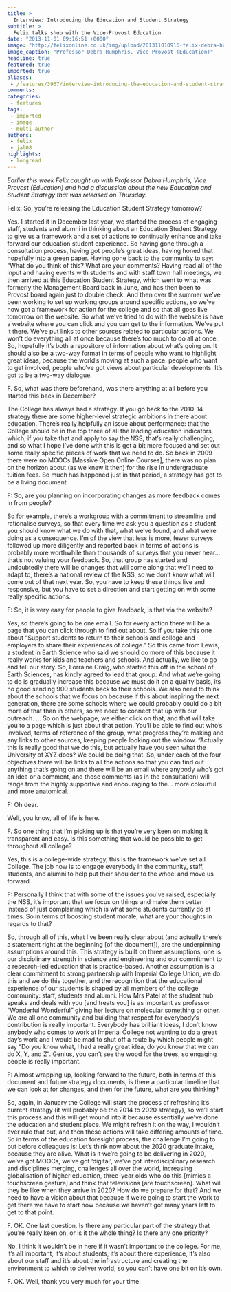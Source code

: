 ```yaml
---
title: >
  Interview: Introducing the Education and Student Strategy
subtitle: >
  Felix talks shop with the Vice-Provost Education
date: "2013-11-01 09:16:51 +0000"
image: "http://felixonline.co.uk/img/upload/201311010916-felix-debra-humphris.jpg"
image_caption: "Professor Debra Humphris, Vice Provost (Education)"
headline: true
featured: true
imported: true
aliases:
 - /features/3967/interview-introducing-the-education-and-student-strategy
comments:
categories:
 - features
tags:
 - imported
 - image
 - multi-author
authors:
 - felix
 - jal08
highlights:
 - longread
---
```


_Earlier this week Felix caught up with Professor Debra Humphris, Vice Provost (Education) and had a discussion about the new Education and Student Strategy that was released on Thursday._

Felix: So, you’re releasing the Education Student Strategy tomorrow?

Yes. I started it in December last year, we started the process of engaging staff, students and alumni in thinking about an Education Student Strategy to give us a framework and a set of actions to continually enhance and take forward our education student experience. So having gone through a consultation process, having got people’s great ideas, having honed that hopefully into a green paper. Having gone back to the community to say: “What do you think of this? What are your comments? Having read all of the input and having events with students and with staff town hall meetings, we then arrived at this Education Student Strategy, which went to what was formerly the Management Board back in June, and has then been to Provost board again just to double check. And then over the summer we’ve been working to set up working groups around specific actions, so we’ve now got a framework for action for the college and so that all goes live tomorrow on the website.
 So what we’ve tried to do with the website is have a website where you can click and you can get to the information. We’ve put it there. We’ve put links to other sources related to particular actions. We won’t do everything all at once because there’s too much to do all at once. So, hopefully it’s both a repository of information about what’s going on. It should also be a two-way format in terms of people who want to highlight great ideas, because the world’s moving at such a pace: people who want to get involved, people who’ve got views about particular developments. It’s got to be a two-way dialogue.

F. So, what was there beforehand, was there anything at all before you started this back in December?

The College has always had a strategy. If you go back to the 2010-14 strategy there are some higher-level strategic ambitions in there about education. There’s really helpfully an issue about performance: that the College should be in the top three of all the leading education indicators, which, if you take that and apply to say the NSS, that’s really challenging, and so what I hope I’ve done with this is get a bit more focused and set out some really specific pieces of work that we need to do. So back in 2009 there were no MOOCs [Massive Open Online Courses], there was no plan on the horizon about (as we knew it then) for the rise in undergraduate tuition fees. So much has happened just in that period, a strategy has got to be a living document.

F: So, are you planning on incorporating changes as more feedback comes in from people?

So for example, there’s a workgroup with a commitment to streamline and rationalise surveys, so that every time we ask you a question as a student you should know what we do with that, what we’ve found, and what we’re doing as a consequence. I’m of the view that less is more, fewer surveys followed up more diligently and reported back in terms of actions is probably more worthwhile than thousands of surveys that you never hear… that’s not valuing your feedback. So, that group has started and undoubtedly there will be changes that will come along that we’ll need to adapt to, there’s a national review of the NSS, so we don’t know what will come out of that next year. So, you have to keep these things live and responsive, but you have to set a direction and start getting on with some really specific actions.

F: So, it is very easy for people to give feedback, is that via the website?

Yes, so there’s going to be one email. So for every action there will be a page that you can click through to find out about.
 So if you take this one about “Support students to return to their schools and college and employers to share their experiences of college.” So this came from Lewis, a student in Earth Science who said we should do more of this because it really works for kids and teachers and schools. And actually, we like to go and tell our story. So, Lorraine Craig, who started this off in the school of Earth Sciences, has kindly agreed to lead that group. And what we’re going to do is gradually increase this because we must do it on a quality basis, its no good sending 900 students back to their schools. We also need to think about the schools that we focus on because if this about inspiring the next generation, there are some schools where we could probably could do a bit more of that than in others, so we need to connect that up with our outreach. … So on the webpage, we either click on that, and that will take you to a page which is just about that action. You’ll be able to find out who’s involved, terms of reference of the group, what progress they’re making and any links to other sources, keeping people looking out the window. “Actually this is really good that we do this, but actually have you seen what the University of XYZ does? We could be doing that. So, under each of the four objectives there will be links to all the actions so that you can find out anything that’s going on and there will be an email where anybody who’s got an idea or a comment, and those comments (as in the consultation) will range from the highly supportive and encouraging to the… more colourful and more anatomical.

F: Oh dear.

Well, you know, all of life is here.

F. So one thing that I’m picking up is that you’re very keen on making it transparent and easy. Is this something that would be possible to get throughout all college?

Yes, this is a college-wide strategy, this is the framework we’ve set all College. The job now is to engage everybody in the community, staff, students, and alumni to help put their shoulder to the wheel and move us forward.

F: Personally I think that with some of the issues you’ve raised, especially the NSS, it’s important that we focus on things and make them better instead of just complaining which is what some students currently do at times. So in terms of boosting student morale, what are your thoughts in regards to that?

So, through all of this, what I’ve been really clear about (and actually there’s a statement right at the beginning [of the document]), are the underpinning assumptions around this. This strategy is built on three assumptions, one is our disciplinary strength in science and engineering and our commitment to a research-led education that is practice-based. Another assumption is a clear commitment to strong partnership with Imperial College Union, we do this and we do this together, and the recognition that the educational experience of our students is shaped by all members of the college community: staff, students and alumni. How Mrs Patel at the student hub speaks and deals with you [and treats you] is as important as professor “Wonderful Wonderful” giving her lecture on molecular something or other. We are all one community and building that respect for everybody’s contribution is really important. Everybody has brilliant ideas, I don’t know anybody who comes to work at Imperial College not wanting to do a great day’s work and I would be mad to shut off a route by which people might say “Do you know what, I had a really great idea, do you know that we can do X, Y, and Z”. Genius, you can’t see the wood for the trees, so engaging people is really important.

F: Almost wrapping up, looking forward to the future, both in terms of this document and future strategy documents, is there a particular timeline that we can look at for changes, and then for the future, what are you thinking?

So, again, in January the College will start the process of refreshing it’s current strategy (it will probably be the 2014 to 2020 strategy), so we’ll start this process and this will get wound into it because essentially we’ve done the education and student piece. We might refresh it on the way, I wouldn’t ever rule that out, and then these actions will take differing amounts of time. So in terms of the education foresight process, the challenge I’m going to put before colleagues is: Let’s think now about the 2020 graduate intake, because they are alive. What is it we’re going to be delivering in 2020, we’ve got MOOCs, we’ve got ‘digital’, we’ve got interdisciplinary research and disciplines merging, challenges all over the world, increasing globalisation of higher education, three-year olds who do this [mimics a touchscreen gesture] and think that televisions [are touchscreen]. What will they be like when they arrive in 2020? How do we prepare for that? And we need to have a vision about that because if we’re going to start the work to get there we have to start now because we haven’t got many years left to get to that point.

F. OK. One last question. Is there any particular part of the strategy that you’re really keen on, or is it the whole thing? Is there any one priority?

No, I think it wouldn’t be in here if it wasn’t important to the college. For me, it’s all important, it’s about students, it’s about there experience, it’s also about our staff and it’s about the infrastructure and creating the environment to which to deliver world, so you can’t have one bit on it’s own.

F. OK. Well, thank you very much for your time.

